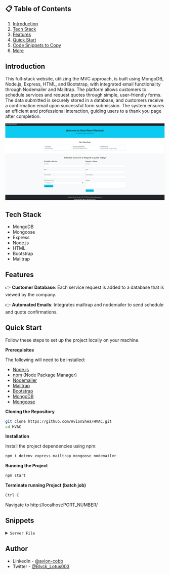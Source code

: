 ## 📋 <a name="table">Table of Contents</a>

1. [Introduction](#introduction)
2. [Tech Stack](#tech-stack)
3. [Features](#features)
4. [Quick Start](#quick-start)
5. [Code Snippets to Copy](#snippets)
6. [More](#more)

## <a name="introduction">Introduction</a>

This full-stack website, utilizing the MVC approach, is built using MongoDB, Node.js, Express, HTML, and Bootstrap, with integrated email functionality through Nodemailer and Mailtrap. The platform allows customers to schedule services and request quotes through simple, user-friendly forms. The data submitted is securely stored in a database, and customers receive a confirmation email upon successful form submission. The system ensures an efficient and professional interaction, guiding users to a thank you page after completion.

![](screenshot.PNG)

## <a name="tech-stack">Tech Stack</a>

- MongoDB
- Mongoose
- Express
- Node.js
- HTML
- Bootstrap
- Mailtrap

## <a name="features">Features</a>

👉 **Customer Database**: Each service request is added to a database that is viewed by the company.

👉 **Automated Emails**: Integrates mailtrap and nodemailer to send schedule and quote confirmations.

## <a name="quick-start">Quick Start</a>

Follow these steps to set up the project locally on your machine.

**Prerequisites**

The following will need to be installed:

- [Node.js](https://nodejs.org/en)
- [npm](https://www.npmjs.com/) (Node Package Manager)
- [Nodemailer](https://nodemailer.com/)
- [Mailtrap](https://mailtrap.io/)
- [Bootstrap](https://getbootstrap.com/)
- [MongoDB](https://www.mongodb.com/)
- [Mongoose](https://mongoosejs.com/)

**Cloning the Repository**

```bash
git clone https://github.com/AvionShea/HVAC.git
cd HVAC
```

**Installation**

Install the project dependencies using npm:

```bash
npm i dotenv express mailtrap mongoose nodemailer
```

**Running the Project**

```bash
npm start
```

**Terminate running Project (batch job)**

```bash
Ctrl C
```

Navigate to http://localhost:PORT_NUMBER/

## <a name="snippets">Snippets</a>

<details>
<summary><code>Server File</code></summary>

```javascript
const express = require("express");
const mongoose = require("mongoose");
const dotenv = require("dotenv");
const apiRoutes = require("./routes/router");

dotenv.config();

const app = express();

app.use(express.urlencoded({ extended: true }));
app.use(express.json());

app.use(express.static("views"));

app.use("/api", apiRoutes);

mongoose
  .connect(process.env.DB_CONNECTION)
  .then(() => console.log("MongoDB connected successfully!"))
  .catch((err) => console.log(err));

const PORT = process.env.PORT || 3000;
app.listen(PORT, () => console.log(`Server running on port ${PORT}...`));
```

</details>

## <a name="more">Author</a>

- LinkedIn - [@avion-cobb](https://www.linkedin.com/in/avion-cobb/)
- Twitter - [@Blvck_Lotus003](https://twitter.com/Blvck_Lotus003)

